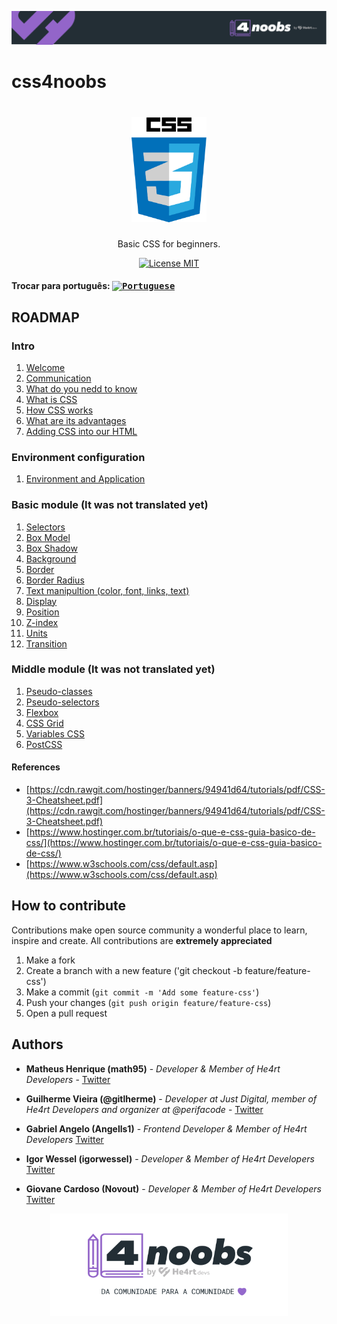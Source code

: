 <p align="center">
  <a href="https://github.com/he4rt/4noobs" target="_blank">
    <img src="./../img/id-4noobs/header-4noobs.svg">
  </a>
</p>

# css4noobs

<h1 align="center"><img src="./../img/logo-css.png" alt="php" width="120"></h1>

<p align="center">Basic CSS for beginners.</p>

<p align="center">
  <a href="https://opensource.org/licenses/MIT">
    <img src="https://img.shields.io/badge/License-MIT-blue.svg" alt="License MIT">
  </a>
</p>

#### Trocar para português: <kbd>[<img title="Portuguese" alt="Portuguese" src="https://cdn.staticaly.com/gh/hjnilsson/country-flags/master/svg/br.svg" width="22">](../README.md)</kbd>

## ROADMAP

### Intro

1. [Welcome](intro/welcome.md)
2. [Communication](intro/communication.md)
3. [What do you nedd to know](intro/what-do-u-need-to-know.md)
4. [What is CSS](intro/what-is-css.md)
5. [How CSS works](intro/how-css-works.md)
6. [What are its advantages](intro/what-are-its-advantages.md)
7. [Adding CSS into our HTML](intro/adding-css-into-html.md)

### Environment configuration

1. [Environment and Application](environment/plugins.md)

### Basic module (It was not translated yet)

1. [Selectors](basic-module/selectors.md)
2. [Box Model](basic-module/box-model.md)
3. [Box Shadow](basic-module/box-shadow.md)
4. [Background](basic-module/background.md)
5. [Border](basic-module/border.md)
6. [Border Radius](basic-module/border-radius.md)
7. [Text manipultion (color, font, links, text)](basic-module/manipulacao-texto.md)
8. [Display](basic-module/display.md)
9. [Position](basic-module/position.md)
10. [Z-index](basic-module/z-index.md)
11. [Units](basic-module/units.md)
12. [Transition](basic-module/transition.md)

### Middle module (It was not translated yet)


1. [Pseudo-classes](middle-module/pseudo-classes.md)
2. [Pseudo-selectors](middle-module/pseudo-seletores.md)
3. [Flexbox](middle-module/flexbox.md)
4. [CSS Grid](middle-module/css-grid.md)
5. [Variables CSS](middle-module/variables.md)
6. [PostCSS](middle-module/postcss.md)

#### References

- [https://cdn.rawgit.com/hostinger/banners/94941d64/tutorials/pdf/CSS-3-Cheatsheet.pdf](https://cdn.rawgit.com/hostinger/banners/94941d64/tutorials/pdf/CSS-3-Cheatsheet.pdf)
- [https://www.hostinger.com.br/tutoriais/o-que-e-css-guia-basico-de-css/](https://www.hostinger.com.br/tutoriais/o-que-e-css-guia-basico-de-css/)
- [https://www.w3schools.com/css/default.asp](https://www.w3schools.com/css/default.asp)

## How to contribute 

Contributions make open source community a wonderful place to learn, inspire and create. All contributions are **extremely appreciated**

1. Make a fork
2. Create a branch with a new feature ('git checkout -b feature/feature-css')
3. Make a commit (`git commit -m 'Add some feature-css'`)
4. Push your changes (`git push origin feature/feature-css`)
5. Open a pull request


## Authors 

- **Matheus Henrique (math95)** - _Developer & Member of He4rt Developers_ - [Twitter](https://twitter.com/math__95)

- **Guilherme Vieira (@gitlherme)** - _Developer at Just Digital, member of He4rt Developers and organizer at @perifacode_ - [Twitter](https://twitter.com/gitlherme)

- **Gabriel Angelo (Angells1)** - _Frontend Developer & Member of He4rt Developers_ [Twitter](https://twitter.com/edea_dinsid)

- **Igor Wessel (igorwessel)** - _Developer & Member of He4rt Developers_ [Twitter](https://twitter.com/igor_wessel)

- **Giovane Cardoso (Novout)** - _Developer & Member of He4rt Developers_ [Twitter](https://twitter.com/NovoutT)

<p align="center">
  <a href="https://github.com/he4rt/4noobs" target="_blank">
    <img src="./../img/id-4noobs/footer-4noobs.svg" width="380">
  </a>
</p>
